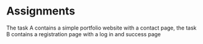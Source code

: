 # Assignments
The task A contains a simple portfolio website with a contact page, the task B contains a registration page with a log in and success page
